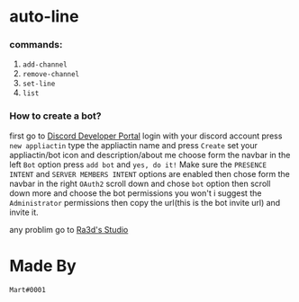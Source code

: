 # auto-line

### commands: 
1. `add-channel`
2. `remove-channel`
3. `set-line`
4. `list`


### How to create a bot?
first go to [Discord Developer Portal](https://discord.com/developers/applications/)
login with your discord account
press `new appliactin`
type the appliactin name and press `Create`
set your appliactin/bot icon and description/about me
choose form the navbar in the left `Bot` option
press `add bot` and `yes, do it!`
Make sure the `PRESENCE INTENT` and `SERVER MEMBERS INTENT` options are enabled
then chose form the navbar in the right `OAuth2`
scroll down and chose `bot` option then scroll down more and choose the bot permissions you won't i suggest the `Administrator` permissions then copy the url(this is the bot invite url) and invite it.


any problim go to [Ra3d's Studio](https://discord.gg/mHmPKHqXCt)

# Made By 
`Mart#0001`

